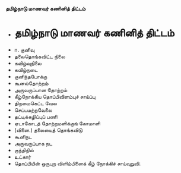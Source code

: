 **தமிழ்நாடு மாணவர் கணினித் திட்டம்**
- # தமிழ்நாடு மாணவர் கணினித் திட்டம்
- n. குனிவு
- தலைதொங்கவிட்ட நிலை
- கவிழ்வுநிலை
- கவிழ்நடை
- குனிந்தபோக்கு
- கூனல்தோற்றம்
- அருவருப்பான தோற்றம்
- கீழ்நோக்கிய தொப்பிவிளம்புச் சாய்ப்பு
- திறமைகெட்ட வேல
- செப்பமற்றவேலை
- தட்டிக்கழிப்புப் பணி
- ஏடாகோடத் தோற்றமளிக்குங் கோமாளி
- (வினை.) தலையைத் தொங்கவிடு
- கூனிநட
- அருவருப்பாக நட
- குந்திநில்
- உட்கார்
- தொப்பியின் ஒருபுற விளிம்பினைக் கீழ் நோக்கிச் சாய்வுறுவி.

